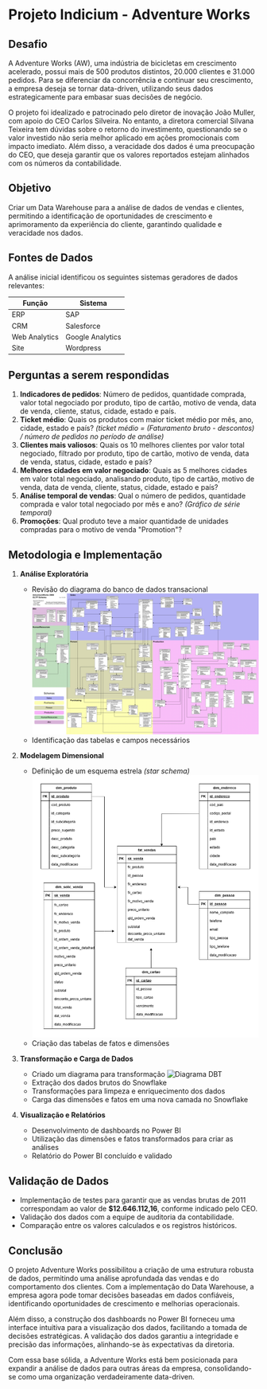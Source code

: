 ﻿# Projeto Indicium - Adventure Works

## Desafio

A Adventure Works (AW), uma indústria de bicicletas em crescimento acelerado, possui mais de 500 produtos distintos, 20.000 clientes e 31.000 pedidos. Para se diferenciar da concorrência e continuar seu crescimento, a empresa deseja se tornar data-driven, utilizando seus dados estrategicamente para embasar suas decisões de negócio.

O projeto foi idealizado e patrocinado pelo diretor de inovação João Muller, com apoio do CEO Carlos Silveira. No entanto, a diretora comercial Silvana Teixeira tem dúvidas sobre o retorno do investimento, questionando se o valor investido não seria melhor aplicado em ações promocionais com impacto imediato. Além disso, a veracidade dos dados é uma preocupação do CEO, que deseja garantir que os valores reportados estejam alinhados com os números da contabilidade.

## Objetivo

Criar um Data Warehouse para a análise de dados de vendas e clientes, permitindo a identificação de oportunidades de crescimento e aprimoramento da experiência do cliente, garantindo qualidade e veracidade nos dados.

## Fontes de Dados

A análise inicial identificou os seguintes sistemas geradores de dados relevantes:

| Função         | Sistema         |
|---------------|----------------|
| ERP           | SAP            |
| CRM           | Salesforce     |
| Web Analytics | Google Analytics |
| Site          | Wordpress      |

## Perguntas a serem respondidas

1. **Indicadores de pedidos**: Número de pedidos, quantidade comprada, valor total negociado por produto, tipo de cartão, motivo de venda, data de venda, cliente, status, cidade, estado e país.
2. **Ticket médio**: Quais os produtos com maior ticket médio por mês, ano, cidade, estado e país? *(ticket médio = (Faturamento bruto - descontos) / número de pedidos no período de análise)*
3. **Clientes mais valiosos**: Quais os 10 melhores clientes por valor total negociado, filtrado por produto, tipo de cartão, motivo de venda, data de venda, status, cidade, estado e país?
4. **Melhores cidades em valor negociado**: Quais as 5 melhores cidades em valor total negociado, analisando produto, tipo de cartão, motivo de venda, data de venda, cliente, status, cidade, estado e país?
5. **Análise temporal de vendas**: Qual o número de pedidos, quantidade comprada e valor total negociado por mês e ano? *(Gráfico de série temporal)*
6. **Promoções**: Qual produto teve a maior quantidade de unidades compradas para o motivo de venda "Promotion"?

## Metodologia e Implementação

1. **Análise Exploratória**
   - Revisão do diagrama do banco de dados transacional
   ![alt text](imgs/AdventureWorksERD.jpeg)
   - Identificação das tabelas e campos necessários

2. **Modelagem Dimensional**
   - Definição de um esquema estrela *(star schema)*
   ![alt text](<imgs/Modelagem Dimensional.png>)
   - Criação das tabelas de fatos e dimensões

3. **Transformação e Carga de Dados**
   - Criado um diagrama para transformação
   ![Diagrama DBT](https://github.com/user-attachments/assets/d7349f5a-a258-4f85-bf83-04001c3198e4)
   - Extração dos dados brutos do Snowflake
   - Transformações para limpeza e enriquecimento dos dados
   - Carga das dimensões e fatos em uma nova camada no Snowflake

5. **Visualização e Relatórios**
   - Desenvolvimento de dashboards no Power BI
   - Utilização das dimensões e fatos transformados para criar as análises
   - Relatório do Power BI concluído e validado

## Validação de Dados

- Implementação de testes para garantir que as vendas brutas de 2011 correspondam ao valor de **$12.646.112,16**, conforme indicado pelo CEO.
- Validação dos dados com a equipe de auditoria da contabilidade.
- Comparação entre os valores calculados e os registros históricos.

## Conclusão

O projeto Adventure Works possibilitou a criação de uma estrutura robusta de dados, permitindo uma análise aprofundada das vendas e do comportamento dos clientes. Com a implementação do Data Warehouse, a empresa agora pode tomar decisões baseadas em dados confiáveis, identificando oportunidades de crescimento e melhorias operacionais.

Além disso, a construção dos dashboards no Power BI forneceu uma interface intuitiva para a visualização dos dados, facilitando a tomada de decisões estratégicas. A validação dos dados garantiu a integridade e precisão das informações, alinhando-se às expectativas da diretoria.

Com essa base sólida, a Adventure Works está bem posicionada para expandir a análise de dados para outras áreas da empresa, consolidando-se como uma organização verdadeiramente data-driven.
